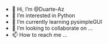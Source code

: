 - 👋 Hi, I’m @Duarte-Az
- 👀 I’m interested in Python
- 🌱 I’m currently learning pysimpleGUI
- 💞️ I’m looking to collaborate on ...
- 📫 How to reach me ...

<!---
Duarte-Az/Duarte-Az is a ✨ special ✨ repository because its `README.md` (this file) appears on your GitHub profile.
You can click the Preview link to take a look at your changes.
--->
